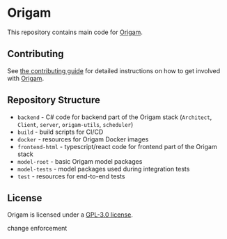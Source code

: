# Origam
This repository contains main code for [Origam](https://www.origam.com).
## Contributing
See [the contributing guide](CONTRIBUTING.md) for detailed instructions on how to get involved with [Origam](https://www.origam.com).
## Repository Structure
* `backend` - C# code for backend part of the Origam stack (`Architect`, `Client`, `server`, `origam-utils`, `scheduler`)
* `build` - build scripts for CI/CD
* `docker` - resources for Origam Docker images
* `frontend-html` - typescript/react code for frontend part of the Origam stack
* `model-root` - basic Origam model packages
* `model-tests` - model packages used during integration tests
* `test` - resources for end-to-end tests
## License
Origam is licensed under a [GPL-3.0 license](LICENSE).

change enforcement
